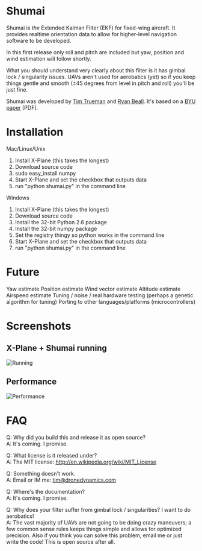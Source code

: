 Shumai
======

Shumai is _the_ Extended Kalman Filter (EKF) for fixed-wing aircraft. It provides realtime orientation data to allow for higher-level navigation software to be developed.

In this first release only roll and pitch are included but yaw, position and wind estimation will follow shortly.

What you should understand very clearly about this filter is it has gimbal lock / singularity issues. UAVs aren't used for aerobatics (yet) so if you keep things gentle and smooth (±45 degrees from level in pitch and roll) you'll be just fine.

Shumai was developed by [Tim Trueman](http://github.com/timtrueman) and [Ryan Beall](http://diydrones.com/profile/RyanBeall). It's based on a [BYU paper](http://contentdm.lib.byu.edu/ETD/image/etd1527.pdf) [PDF].

Installation
==========

Mac/Linux/Unix
1. Install X-Plane (this takes the longest)
2. Download source code
3. sudo easy_install numpy
4. Start X-Plane and set the checkbox that outputs data
5. run "python shumai.py" in the command line

Windows
1. Install X-Plane (this takes the longest)
2. Download source code
3. Install the 32-bit Python 2.6 package
4. Install the 32-bit numpy package
5. Set the registry thingy so python works in the command line
6. Start X-Plane and set the checkbox that outputs data
7. run "python shumai.py" in the command line

Future
=============
Yaw estimate
Position estimate
Wind vector estimate
Altitude estimate
Airspeed estimate
Tuning / noise / real hardware testing (perhaps a genetic algorithm for tuning)
Porting to other languages/platforms (microcontrollers)

Screenshots
===========
X-Plane + Shumai running
---------
![Running](http://dronedynamics.com/shumai-running.jpg)

Performance
--------
![Performance](http://dronedynamics.com/shumai-performance.jpg)

FAQ
===

Q: Why did you build this and release it as open source?<br/>
A: It's coming. I promise.

Q: What license is it released under?<br/>
A: The MIT license: http://en.wikipedia.org/wiki/MIT_License

Q: Something doesn't work.<br/>
A: Email or IM me: tim@dronedynamics.com
   
Q: Where's the documentation?<br/>
A: It's coming. I promise.

Q: Why does your filter suffer from gimbal lock / singularities? I want to do aerobatics!<br/>
A: The vast majority of UAVs are not going to be doing crazy maneuvers; a few common sense rules keeps things simple and allows for optimized precision. Also if you think you can solve this problem, email me or just write the code! This is open source after all.
